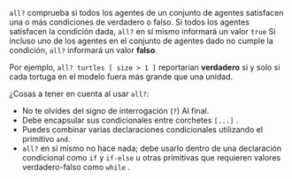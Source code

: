 ﻿`all?` comprueba si todos los agentes de un conjunto de agentes satisfacen una o más condiciones de verdadero o falso. Si todos los agentes satisfacen la condición dada, `all?` en sí mismo informará un valor `true` Si incluso uno de los agentes en el conjunto de agentes dado no cumple la condición, `all?` informará un valor **falso**.

Por ejemplo, `all? turtles [ size > 1 ]` reportarían **verdadero** si y solo si cada tortuga en el modelo fuera más grande que una unidad.

¿Cosas a tener en cuenta al usar `all?`:

- No te olvides del signo de interrogación (`?`) Al final.
- Debe encapsular sus condicionales entre corchetes `[...]` .
- Puedes combinar varias declaraciones condicionales utilizando el primitivo `and`.
- `all?` en sí mismo no hace nada; debe usarlo dentro de una declaración condicional como `if` y `if-else` u otras primitivas que requieren valores verdadero-falso como `while` .